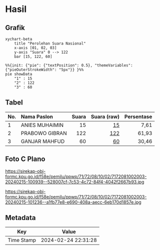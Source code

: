 # Hasil

## Grafik

```mermaid
xychart-beta
    title "Perolehan Suara Nasional"
    x-axis [01, 02, 03]
    y-axis "Suara" 0 --> 122
    bar [15, 122, 60]
```

```mermaid
%%{init: {"pie": {"textPosition": 0.5}, "themeVariables": {"pieOuterStrokeWidth": "5px"}} }%%
pie showData
    "1" : 15
    "2" : 122
    "3" : 60
```

## Tabel

| No. | Nama Paslon    | Suara | Suara (raw) | Persentase |
|:--- |:-------------- | -----:| -----------:| ----------:|
| 1   | ANIES MUHAIMIN | 15    | [15][p-1]   | 7,61       |
| 2   | PRABOWO GIBRAN | 122   | [122][p-2]  | 61,93      |
| 3   | GANJAR MAHFUD  | 60    | [60][p-3]   | 30,46      |


[p-1]: https://github.com/gigit-pemilu/pemilu-2024/blob/main/pilpres/hitung-suara/sub/71-sulawesi-utara/sub/72-kota-bitung/sub/08-lembeh-utara/sub/1002-pintukota/sub/003-tps/sub/paslon-1.txt
[p-2]: https://github.com/gigit-pemilu/pemilu-2024/blob/main/pilpres/hitung-suara/sub/71-sulawesi-utara/sub/72-kota-bitung/sub/08-lembeh-utara/sub/1002-pintukota/sub/003-tps/sub/paslon-2.txt
[p-3]: https://github.com/gigit-pemilu/pemilu-2024/blob/main/pilpres/hitung-suara/sub/71-sulawesi-utara/sub/72-kota-bitung/sub/08-lembeh-utara/sub/1002-pintukota/sub/003-tps/sub/paslon-3.txt

## Foto C Plano

https://sirekap-obj-formc.kpu.go.id/f58e/pemilu/ppwp/71/72/08/10/02/7172081002003-20240215-100939--528007cf-7c53-4c72-84f4-4042f2667b93.jpg

https://sirekap-obj-formc.kpu.go.id/f58e/pemilu/ppwp/71/72/08/10/02/7172081002003-20240215-101236--a1fb77e8-e690-408a-aecc-6eb170d1857e.jpg


## Metadata

| Key        | Value               |
| ---------- | ------------------- |
| Time Stamp | 2024-02-24 22:31:28 |



